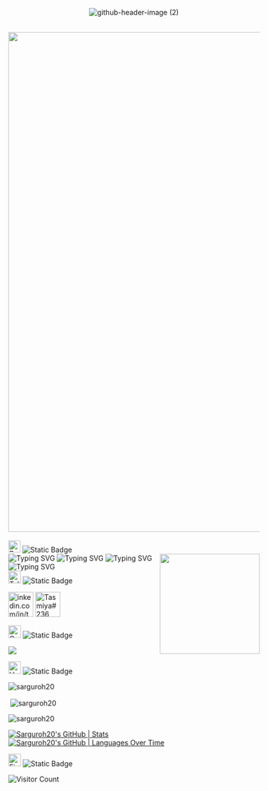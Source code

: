 <div align="center"> 
  
![github-header-image (2)](https://github.com/Sarguroh20/Sarguroh20/assets/116432233/feb2a1ef-5476-47a6-b9a1-2e75298e7f02)

</div>
<br>

<div align="center"> 
  <img src="https://github.com/Anmol-Baranwal/Cool-GIFs-For-GitHub/assets/74038190/7d484dc9-68a9-4ee6-a767-aea59035c12d" width="1000"> 
</div>
<br>

<div alt="left">
   <img src="https://github.com/Sarguroh20/Sarguroh20/assets/116432233/c7ce967b-eb29-4189-b1a7-4b437c8a1b1c" alt="Rainbow" width="24" height="24" /> 
  <img alt="Static Badge" src="https://img.shields.io/badge/About_me-155263">
</div>

<img align="right" src="https://user-images.githubusercontent.com/74038190/219925452-a3b0d96d-6b65-45ee-b68a-b2208011b26c.jpg" width="200" />

<div align="left">
  <img src="https://readme-typing-svg.demolab.com?font=Libre+Baskerville&duration=3000&pause=100&width=600&lines=%F0%9F%8E%93+I%E2%80%99m+currently+pursuing+my+Bachelors+in+IT." alt="Typing SVG" />
  <img src="https://readme-typing-svg.demolab.com?font=Libre+Baskerville&duration=3000&pause=100&width=600&lines=%E2%8F%B3+I'm+presently+working+on+Hackathon+Projects.;%F0%9F%93%98+I'm+currently+learning+CS50X%2C+a+course+from+Harvard.;%F0%9F%93%95+I'm+also+honing+my+full+stack+development+skills.;%F0%9F%91%A9%E2%80%8D%F0%9F%92%BB+All+of+my+projects+are+available+at+GitHub." alt="Typing SVG" />
  <img src="https://readme-typing-svg.demolab.com?font=Libre+Baskerville&duration=3000&pause=100&width=600&lines=+%F0%9F%93%AB+Reach+out+to+me%3A+sargurohtasmiya%40gmail.com" alt="Typing SVG" />
  <img src="https://readme-typing-svg.demolab.com?font=Libre+Baskerville&duration=3000&pause=100&width=600&lines=+%F0%9F%99%83+Must+known+fact%3A+It+all+started+with+1s+%26+0s..." alt="Typing SVG" />
</div>

<div align="left">
  <img src="https://raw.githubusercontent.com/Tarikul-Islam-Anik/Animated-Fluent-Emojis/master/Emojis/Objects/Telephone%20Receiver.png" alt="Telephone Receiver" width="25" height="25" />
  <img alt="Static Badge" src="https://img.shields.io/badge/Connect_with_me-155263">
</div>

<p align="left">
  <a href="https://www.linkedin.com/in/tasmiya-sarguroh/" target="blank"><img src="https://user-images.githubusercontent.com/74038190/235294012-0a55e343-37ad-4b0f-924f-c8431d9d2483.gif"
 width="50" alt="inkedin.com/in/tasmiya-sarguroh/"/></a>
  <a href="https://discord.gg/Tasmiya#236" target="blank"><img src="https://user-images.githubusercontent.com/74038190/235294015-47144047-25ab-417c-af1b-6746820a20ff.gif" width="50" alt="Tasmiya#236"/></a>
</p>

<div align="left">
  <img src="https://raw.githubusercontent.com/Tarikul-Islam-Anik/Animated-Fluent-Emojis/master/Emojis/Travel%20and%20places/Comet.png" alt="Comet" width="25" height="25" />
  <img alt="Static Badge" src="https://img.shields.io/badge/Languages_and_Tools-155263">
</div>

<p align="left">
  <a href="https://skillicons.dev">
    <img src="https://skillicons.dev/icons?i=c,cpp,java,html,css,mongodb,git,github,vscode" />
  </a>
</p>

<div align="left">
  <img src="https://raw.githubusercontent.com/Tarikul-Islam-Anik/Animated-Fluent-Emojis/master/Emojis/Travel%20and%20places/Hourglass%20Done.png" alt="Hourglass Done" width="25" height="25" />
  <img alt="Static Badge" src="https://img.shields.io/badge/GitHub_History-155263">
</div>

<p><img align="center" src="https://github-readme-stats.vercel.app/api/top-langs?username=sarguroh20&show_icons=true&locale=en&layout=compact" alt="sarguroh20" /></p>

<p>&nbsp;<img align="center" src="https://github-readme-stats.vercel.app/api?username=sarguroh20&show_icons=true&locale=en" alt="sarguroh20" /></p>

<p><img align="center" src="https://github-readme-streak-stats.herokuapp.com/?user=sarguroh20&" alt="sarguroh20" /></p>

[![Sarguroh20's GitHub | Stats](https://stats.quine.sh/Sarguroh20/github?theme=dark)](https://quine.sh?utm_source=widgets&utm_campaign=Sarguroh20)
[![Sarguroh20's GitHub | Languages Over Time](https://stats.quine.sh/Sarguroh20/languages-over-time?theme=dark)](https://quine.sh?utm_source=widgets&utm_campaign=Sarguroh20)

<div align="left">
  <img src="https://raw.githubusercontent.com/Tarikul-Islam-Anik/Animated-Fluent-Emojis/master/Emojis/Travel%20and%20places/Fire.png" alt="Fire" width="25" height="25" />
  <img alt="Static Badge" src="https://img.shields.io/badge/Visitors_count-155263">
</div>

![Visitor Count](https://profile-counter.glitch.me/Sarguroh20/count.svg)
